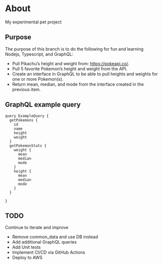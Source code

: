 # About
My experimental pet project
## Purpose
The purpose of this branch is to do the following for fun and learning  Nodejs, Typescript, and GraphQL:
- Pull Pikachu’s height and weight from: https://pokeapi.co/.
- Pull 5 favorite Pokemon’s height and weight from the API.
- Create an interface in GraphQL to be able to pull heights and weights for one or more Pokemon(s).
- Return mean, median, and mode from the interface  created in the previous item.

## GraphQL example query
```
query ExampleQuery {
  getPokemons {
    id
    name
    height
    weight
  }
  getPokemonStats {
    weight {
      mean
      median
      mode
    }
    height {
      mean
      median
      mode
    }
  }

}
```
## TODO
Continue to iterate and improve
- Remove common_data and use DB instead
- Add additional GraphQL queries
- Add Unit tests
- Implement CI/CD via GitHub Actions
- Deploy to AWS
